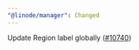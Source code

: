 ```yaml
---
"@linode/manager": Changed
---
```


Update Region label globally ([#10740](https://github.com/linode/manager/pull/10740))
